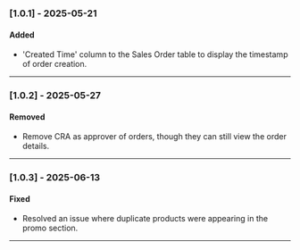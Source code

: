 ### [1.0.1] - 2025-05-21

#### Added

-   'Created Time' column to the Sales Order table to display the timestamp of order creation.

---

### [1.0.2] - 2025-05-27

#### Removed

-   Remove CRA as approver of orders, though they can still view the order details.

---

### [1.0.3] - 2025-06-13

#### Fixed

-   Resolved an issue where duplicate products were appearing in the promo section.

---
